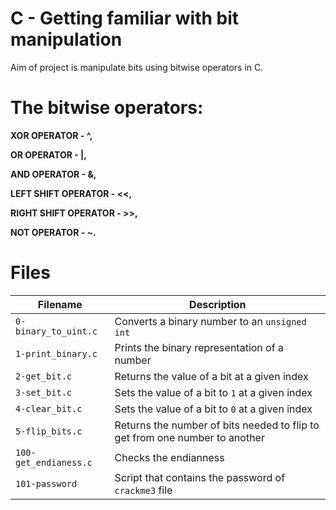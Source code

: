 # C - Getting familiar with bit manipulation

Aim of project is manipulate bits using bitwise operators in C.

# The bitwise operators:

**XOR OPERATOR - ^,**

**OR OPERATOR - |,**

**AND OPERATOR - &,**

**LEFT SHIFT OPERATOR - <<,**

**RIGHT SHIFT OPERATOR - >>,**

**NOT OPERATOR - ~.**

# Files

| Filename | Description |
| -------- | ----------- |
| `0-binary_to_uint.c` | Converts a binary number to an `unsigned int` |
| `1-print_binary.c` | Prints the binary representation of a number |
| `2-get_bit.c` | Returns the value of a bit at a given index |
| `3-set_bit.c` | Sets the value of a bit to `1` at a given index |
| `4-clear_bit.c` | Sets the value of a bit to `0` at a given index |
| `5-flip_bits.c` | Returns the number of bits needed to flip to get from one number to another |
| `100-get_endianess.c` | Checks the endianness |
| `101-password` | Script that contains the password of `crackme3` file |

